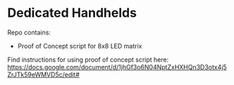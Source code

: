 # Dedicated Handhelds
Repo contains:
- Proof of Concept script for 8x8 LED matrix

Find instructions for using proof of concept script here: https://docs.google.com/document/d/1jhGf3o6N04NptZxHXHQn3D3otx4j5ZrJTk59eWMVD5c/edit#
